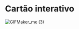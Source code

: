 # Cartão interativo
![GIFMaker_me (3)](https://github.com/user-attachments/assets/68141a26-1bca-4b5f-96ca-3422805a2b02)
